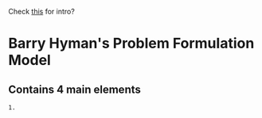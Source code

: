 Check [this](Unit%20I.%20What%20is%20Technical%20Writing?.md) for intro?



# Barry Hyman's Problem Formulation Model
## Contains 4 main elements
	1. 
